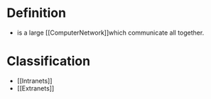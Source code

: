 # Definition
-  is a large [[ComputerNetwork]]which communicate all together.
# Classification
- [[Intranets]]
- [[Extranets]]